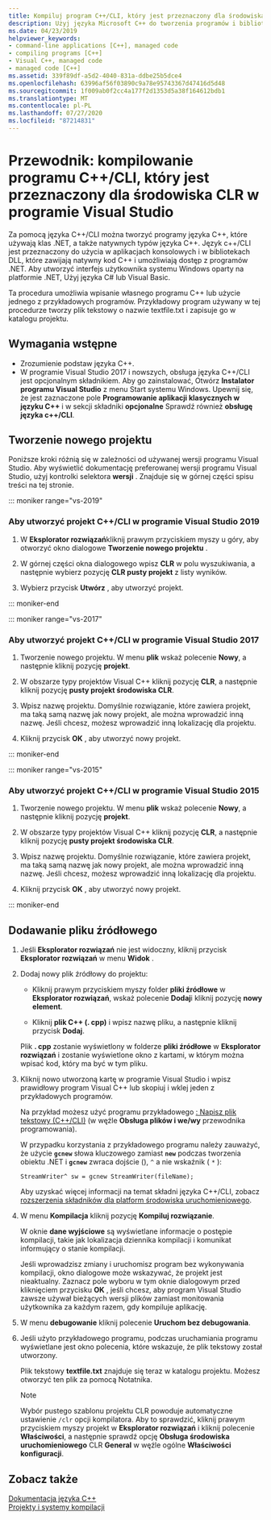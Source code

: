 ```yaml
---
title: Kompiluj program C++/CLI, który jest przeznaczony dla środowiska CLR
description: Użyj języka Microsoft C++ do tworzenia programów i bibliotek, które mogą łączyć natywny kod C++ i programy .NET.
ms.date: 04/23/2019
helpviewer_keywords:
- command-line applications [C++], managed code
- compiling programs [C++]
- Visual C++, managed code
- managed code [C++]
ms.assetid: 339f89df-a5d2-4040-831a-ddbe25b5dce4
ms.openlocfilehash: 63996af56f03890c9a78e95743367d47416d5d48
ms.sourcegitcommit: 1f009ab0f2cc4a177f2d1353d5a38f164612bdb1
ms.translationtype: MT
ms.contentlocale: pl-PL
ms.lasthandoff: 07/27/2020
ms.locfileid: "87214831"
---
```

# <a name="walkthrough-compile-a-ccli-program-that-targets-the-clr-in-visual-studio"></a>Przewodnik: kompilowanie programu C++/CLI, który jest przeznaczony dla środowiska CLR w programie Visual Studio

Za pomocą języka C++/CLI można tworzyć programy języka C++, które używają klas .NET, a także natywnych typów języka C++. Język c++/CLI jest przeznaczony do użycia w aplikacjach konsolowych i w bibliotekach DLL, które zawijają natywny kod C++ i umożliwiają dostęp z programów .NET. Aby utworzyć interfejs użytkownika systemu Windows oparty na platformie .NET, Użyj języka C# lub Visual Basic.

Ta procedura umożliwia wpisanie własnego programu C++ lub użycie jednego z przykładowych programów. Przykładowy program używany w tej procedurze tworzy plik tekstowy o nazwie textfile.txt i zapisuje go w katalogu projektu.

## <a name="prerequisites"></a>Wymagania wstępne

- Zrozumienie podstaw języka C++.
- W programie Visual Studio 2017 i nowszych, obsługa języka C++/CLI jest opcjonalnym składnikiem. Aby go zainstalować, Otwórz **Instalator programu Visual Studio** z menu Start systemu Windows. Upewnij się, że jest zaznaczone pole **Programowanie aplikacji klasycznych w języku C++** i w sekcji składniki **opcjonalne** Sprawdź również **obsługę języka c++/CLI**.

## <a name="create-a-new-project"></a>Tworzenie nowego projektu

Poniższe kroki różnią się w zależności od używanej wersji programu Visual Studio. Aby wyświetlić dokumentację preferowanej wersji programu Visual Studio, użyj kontrolki selektora **wersji** . Znajduje się w górnej części spisu treści na tej stronie.

::: moniker range="vs-2019"

### <a name="to-create-a-ccli-project-in-visual-studio-2019"></a>Aby utworzyć projekt C++/CLI w programie Visual Studio 2019

1. W **Eksplorator rozwiązań**kliknij prawym przyciskiem myszy u góry, aby otworzyć okno dialogowe **Tworzenie nowego projektu** .

1. W górnej części okna dialogowego wpisz **CLR** w polu wyszukiwania, a następnie wybierz pozycję **CLR pusty projekt** z listy wyników.

1. Wybierz przycisk **Utwórz** , aby utworzyć projekt.

::: moniker-end

::: moniker range="vs-2017"

### <a name="to-create-a-ccli-project-in-visual-studio-2017"></a>Aby utworzyć projekt C++/CLI w programie Visual Studio 2017

1. Tworzenie nowego projektu. W menu **plik** wskaż polecenie **Nowy**, a następnie kliknij pozycję **projekt**.

1. W obszarze typy projektów Visual C++ kliknij pozycję **CLR**, a następnie kliknij pozycję **pusty projekt środowiska CLR**.

1. Wpisz nazwę projektu. Domyślnie rozwiązanie, które zawiera projekt, ma taką samą nazwę jak nowy projekt, ale można wprowadzić inną nazwę. Jeśli chcesz, możesz wprowadzić inną lokalizację dla projektu.

1. Kliknij przycisk **OK** , aby utworzyć nowy projekt.

::: moniker-end

::: moniker range="vs-2015"

### <a name="to-create-a-ccli-project-in-visual-studio-2015"></a>Aby utworzyć projekt C++/CLI w programie Visual Studio 2015

1. Tworzenie nowego projektu. W menu **plik** wskaż polecenie **Nowy**, a następnie kliknij pozycję **projekt**.

1. W obszarze typy projektów Visual C++ kliknij pozycję **CLR**, a następnie kliknij pozycję **pusty projekt środowiska CLR**.

1. Wpisz nazwę projektu. Domyślnie rozwiązanie, które zawiera projekt, ma taką samą nazwę jak nowy projekt, ale można wprowadzić inną nazwę. Jeśli chcesz, możesz wprowadzić inną lokalizację dla projektu.

1. Kliknij przycisk **OK** , aby utworzyć nowy projekt.

::: moniker-end

## <a name="add-a-source-file"></a>Dodawanie pliku źródłowego

1. Jeśli **Eksplorator rozwiązań** nie jest widoczny, kliknij przycisk **Eksplorator rozwiązań** w menu **Widok** .

1. Dodaj nowy plik źródłowy do projektu:

   - Kliknij prawym przyciskiem myszy folder **pliki źródłowe** w **Eksplorator rozwiązań**, wskaż polecenie **Dodaj**i kliknij pozycję **nowy element**.

   - Kliknij **plik C++ (. cpp)** i wpisz nazwę pliku, a następnie kliknij przycisk **Dodaj**.

   Plik **. cpp** zostanie wyświetlony w folderze **pliki źródłowe** w **Eksplorator rozwiązań** i zostanie wyświetlone okno z kartami, w którym można wpisać kod, który ma być w tym pliku.

1. Kliknij nowo utworzoną kartę w programie Visual Studio i wpisz prawidłowy program Visual C++ lub skopiuj i wklej jeden z przykładowych programów.

   Na przykład możesz użyć programu przykładowego [: Napisz plik tekstowy (C++/CLI)](how-to-write-a-text-file-cpp-cli.md) (w węźle **Obsługa plików i we/wy** przewodnika programowania).

   W przypadku korzystania z przykładowego programu należy zauważyć, że użycie **`gcnew`** słowa kluczowego zamiast **`new`** podczas tworzenia obiektu .NET i **`gcnew`** zwraca dojście (), `^` a nie wskaźnik ( `*` ):

   `StreamWriter^ sw = gcnew StreamWriter(fileName);`

   Aby uzyskać więcej informacji na temat składni języka C++/CLI, zobacz [rozszerzenia składników dla platform środowiska uruchomieniowego](../extensions/component-extensions-for-runtime-platforms.md).

1. W menu **Kompilacja** kliknij pozycję **Kompiluj rozwiązanie**.

   W oknie **dane wyjściowe** są wyświetlane informacje o postępie kompilacji, takie jak lokalizacja dziennika kompilacji i komunikat informujący o stanie kompilacji.

   Jeśli wprowadzisz zmiany i uruchomisz program bez wykonywania kompilacji, okno dialogowe może wskazywać, że projekt jest nieaktualny. Zaznacz pole wyboru w tym oknie dialogowym przed kliknięciem przycisku **OK** , jeśli chcesz, aby program Visual Studio zawsze używał bieżących wersji plików zamiast monitowania użytkownika za każdym razem, gdy kompiluje aplikację.

1. W menu **debugowanie** kliknij polecenie **Uruchom bez debugowania**.

1. Jeśli użyto przykładowego programu, podczas uruchamiania programu wyświetlane jest okno polecenia, które wskazuje, że plik tekstowy został utworzony.

   Plik tekstowy **textfile.txt** znajduje się teraz w katalogu projektu. Możesz otworzyć ten plik za pomocą Notatnika.

   > [!NOTE]
   > Wybór pustego szablonu projektu CLR powoduje automatyczne ustawienie `/clr` opcji kompilatora. Aby to sprawdzić, kliknij prawym przyciskiem myszy projekt w **Eksplorator rozwiązań** i kliknij polecenie **Właściwości**, a następnie sprawdź opcję **Obsługa środowiska uruchomieniowego** CLR **General** w węźle ogólne **Właściwości konfiguracji**.

## <a name="see-also"></a>Zobacz także

[Dokumentacja języka C++](../cpp/cpp-language-reference.md)<br/>
[Projekty i systemy kompilacji](../build/projects-and-build-systems-cpp.md)<br/>

